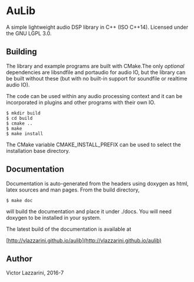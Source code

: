 AuLib
=================

A simple lightweight audio DSP library in C++ (ISO C++14). Licensed under
the GNU LGPL 3.0.

Building
----------------------
The library and example programs are built with CMake.The only
*optional* dependencies are libsndfile and portaudio for audio IO, but
the library can be built without these (but with no built-in support
for soundfile or realtime audio IO).

The code can be used within any audio processing context and it can
be incorporated in plugins and other programs with their own IO.

```
$ mkdir build
$ cd build
$ cmake .. 
$ make
$ make install
```

The CMake variable CMAKE\_INSTALL\_PREFIX can be used to select the
installation base directory.

Documentation
-----------------------
Documentation is auto-generated from the headers using doxygen
as html, latex sources and man pages. From the build directory, 

```
$ make doc
```

will build the documentation and place it under ./docs. You will
need doxygen to be installed in your system.

The latest build of the documentation is available at

[http://vlazzarini.github.io/aulib](http://vlazzarini.github.io/aulib)

Author
-----------------------
Victor Lazzarini, 2016-7
